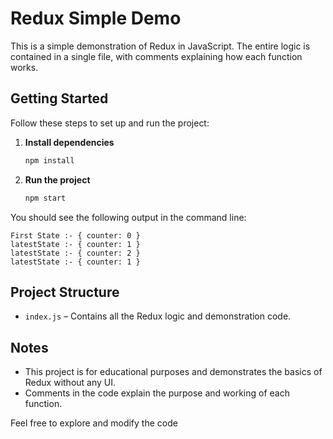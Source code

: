 # Redux Simple Demo

This is a simple demonstration of Redux in JavaScript. The entire logic is contained in a single file, with comments explaining how each function works.

## Getting Started

Follow these steps to set up and run the project:

1. **Install dependencies**

    ```bash
    npm install
    ```

2. **Run the project**

    ```bash
    npm start
    ```

You should see the following output in the command line:

```
First State :- { counter: 0 }
latestState :- { counter: 1 }
latestState :- { counter: 2 }
latestState :- { counter: 1 }
```

## Project Structure

- `index.js` – Contains all the Redux logic and demonstration code.

## Notes

- This project is for educational purposes and demonstrates the basics of Redux without any UI.
- Comments in the code explain the purpose and working of each function.

Feel free to explore and modify the code